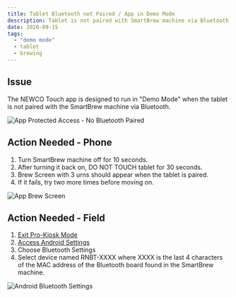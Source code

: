```yaml
---
title: Tablet Bluetooth not Paired / App in Demo Mode
description: Tablet is not paired with SmartBrew machine via Bluetooth.
date: 2020-09-15
tags:
  - "demo mode"
  - tablet
  - brewing
---
```

## Issue

The NEWCO Touch app is designed to run in "Demo Mode" when the tablet is not paired with the SmartBrew machine via Bluetooth.

![App Protected Access - No Bluetooth Paired](/images/app-protected-access-keypad-no-bluetooth.png)

## Action Needed - Phone

1) Turn SmartBrew machine off for 10 seconds.
2) After turning it back on, DO NOT TOUCH tablet for 30 seconds.
3) Brew Screen with 3 urns should appear when the tablet is paired.
4) If it fails, try two more times before moving on.

![App Brew Screen](/images/app-brew-screen-updated-urns.png)

## Action Needed - Field

1) [Exit Pro-Kiosk Mode](/kb/power/exit-pro-kiosk-mode/)
2) [Access Android Settings](/kb/power/access-android-settings/)
3) Choose Bluetooth Settings
4) Select device named RNBT-XXXX where XXXX is the last 4 characters of the MAC address of the Bluetooth board found in the SmartBrew machine.

![Android Bluetooth Settings](/images/android-settings-bluetooth.png)